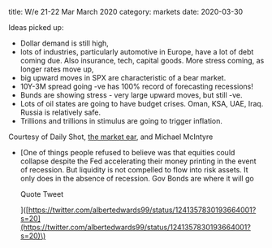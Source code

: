 title:  W/e 21-22 Mar March 2020
category: markets
date: 2020-03-30

Ideas picked up:

* Dollar demand is still high,
* lots of industries, particularly automotive in Europe, have a lot of debt coming due. Also insurance, tech, capital goods. More stress coming, as longer rates move up,
* big upward moves in SPX are characteristic of a bear market.
* 10Y-3M spread going -ve has 100% record of forecasting recessions!
* Bunds are showing stress - very large upward moves, but still -ve.
* Lots of oil states are going to have budget crises. Oman, KSA, UAE, Iraq. Russia is relatively safe.
* Trillions and trillions in stimulus are going to trigger inflation.

Courtesy of Daily Shot, [the market ear](https://themarketear.com/), and Michael McIntyre

* \[One of things people refused to believe was that equities could collapse despite the Fed accelerating their money printing in the event of recession. But liquidity is not compelled to flow into risk assets. It only does in the absence of recession. Gov Bonds are where it will go

  Quote Tweet

  \]\([https://twitter.com/albertedwards99/status/1241357830193664001?s=20](https://twitter.com/albertedwards99/status/1241357830193664001?s=20)\)

